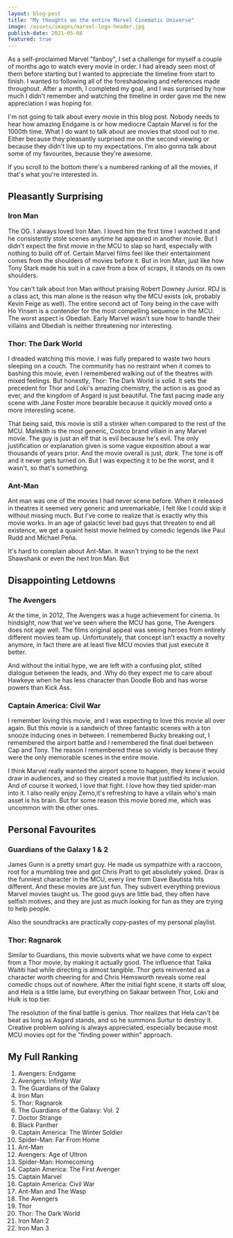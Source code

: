```yaml
---
layout: blog-post
title: "My thoughts on the entire Marvel Cinematic Universe"
image: /assets/images/marvel-logo-header.jpg
publish-date: 2021-05-08
featured: true
---
```


As a self-proclaimed Marvel "fanboy", I set a challenge for myself a couple of months ago to watch every movie in order. I had already seen most of them before starting but I wanted to appreciate the timeline from start to finish. I wanted to following all of the foreshadowing and references made throughout. After a month, I completed my goal, and I was surprised by how much I didn't remember and watching the timeline in order gave me the new appreciation I was hoping for. 

I'm not going to talk about every movie in this blog post. Nobody needs to hear how amazing Endgame is or how mediocre Captain Marvel is for the 1000th time. What I do want to talk about are movies that stood out to me. Either because they pleasantly surprised me on the second viewing or because they didn't live up to my expectations. I'm also gonna talk about some of my favourites, because they're awesome. 

If you scroll to the bottom there's a numbered ranking of all the movies, if that's what you're interested in.

## Pleasantly Surprising

### Iron Man

The OG. I always loved Iron Man. I loved him the first time I watched it and he consistently stole scenes anytime he appeared in another movie. But I didn't expect the first movie in the MCU to slap so hard, especially with nothing to build off of. Certain Marvel films feel like their entertainment comes from the shoulders of movies before it. But in Iron Man, just like how Tony Stark made his suit in a cave from a box of scraps, it stands on its own shoulders. 

You can't talk about Iron Man without praising Robert Downey Junior. RDJ is a class act, this man alone is the reason why the MCU exists (ok, probably Kevin Feige as well). The entire second act of Tony being in the cave with Ho Yinsen is a contender for the most compelling sequence in the MCU. The worst aspect is Obediah. Early Marvel wasn't sure how to handle their villains and Obediah is neither threatening nor interesting.

### Thor: The Dark World

I dreaded watching this movie. I was fully prepared to waste two hours sleeping on a couch. The community has no restraint when it comes to bashing this movie, even I remembered walking out of the theatres with mixed feelings. But honestly, Thor: The Dark World is solid. It sets the precedent for Thor and Loki's amazing chemistry, the action is as good as ever, and the kingdom of Asgard is just beautiful. The fast pacing made any scene with Jane Foster more bearable because it quickly moved onto a more interesting scene.

That being said, this movie is still a stinker when compared to the rest of the MCU. Malekith is the most generic, Costco brand villain in any Marvel movie. The guy is just an elf that is evil because he's evil. The only justification or explanation given is some vague exposition about a war thousands of years prior. And the movie overall is just, *dark*. The tone is off and it never gets turned on. But I was expecting it to be the worst, and it wasn't, so that's something.

### Ant-Man

Ant man was one of the movies I had never scene before. When it released in theatres it seemed very generic and unremarkable, I felt like I could skip it without missing much. But I've come to realize that is exactly why this movie works. In an age of galactic level bad guys that threaten to end all existence, we get a quaint heist movie helmed by comedic legends like Paul Rudd and Michael Peña. 

It's hard to complain about Ant-Man. It wasn't trying to be the next Shawshank or even the next Iron Man. But 


## Disappointing Letdowns

### The Avengers

At the time, in 2012, The Avengers was a huge achievement for cinema. In hindsight, now that we've seen where the MCU has gone, The Avengers does not age well. The films original appeal was seeing heroes from entirely different movies team up. Unfortunately, that concept isn't exactly a novelty anymore, in fact there are at least five MCU movies that just execute it better. 

And without the initial hype, we are left with a confusing plot, stilted dialogue between the leads, and .Why do they expect me to care about Hawkeye when he has less character than Doodle Bob and has worse powers than Kick Ass.

### Captain America: Civil War

I remember loving this movie, and I was expecting to love this movie all over again. But this movie is a sandwich of three fantastic scenes with a ton snooze inducing ones in between. I remembered Bucky breaking out, I remembered the airport battle and I remembered the final duel between Cap and Tony. The reason I remembered these so vividly is because they were the only memorable scenes in the entire movie.

I think Marvel really wanted the airport scene to happen, they knew it would draw in audiences, and so they created a movie that justified its inclusion. And of course it worked, I love that fight. I love how they tied spider-man into it. I also really enjoy Zemo,it's refreshing to have a villain who's main asset is his brain. But for some reason this movie bored me, which was uncommon with the other ones.


## Personal Favourites

### Guardians of the Galaxy 1 & 2

James Gunn is a pretty smart guy. He made us sympathize with a raccoon, root for a mumbling tree and got Chris Pratt to get absolutely yoked. Drax is the funniest character in the MCU, every line from Dave Bautista hits different. And these movies are just fun. They subvert everything previous Marvel movies taught us. The good guys are little bad, they often have selfish motives, and they are just as much looking for fun as they are trying to help people. 

Also the soundtracks are practically copy-pastes of my personal playlist.

### Thor: Ragnarok

Similar to Guardians, this movie subverts what we have come to expect from a Thor movie, by making it actually good. The influence that Taika Waititi had while directing is almost tangible. Thor gets reinvented as a character worth cheering for and Chris Hemsworth reveals some real comedic chops out of nowhere. After the initial fight scene, it starts off slow, and Hela is a little lame, but everything on Sakaar between Thor, Loki and Hulk is top tier. 

The resolution of the final battle is genius. Thor realizes that Hela can't be beat as long as Asgard stands, and so he summons Surtur to destroy it. Creative problem solving is always appreciated, especially because most MCU movies opt for the "finding power within" approach. 

## My Full Ranking

1. Avengers: Endgame
2. Avengers: Infinity War
3. The Guardians of the Galaxy 
4. Iron Man
5. Thor: Ragnarok
6. The Guardians of the Galaxy: Vol. 2
7. Doctor Strange
8. Black Panther
9. Captain America: The Winter Soldier
10. Spider-Man: Far From Home
11. Ant-Man
12. Avengers: Age of Ultron
13. Spider-Man: Homecoming
14. Captain America: The First Avenger
15. Captain Marvel
16. Captain America: Civil War
17. Ant-Man and The Wasp
18. The Avengers
19. Thor
20. Thor: The Dark World
21. Iron Man 2
22. Iron Man 3